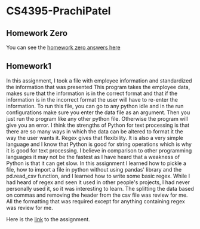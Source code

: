 # CS4395-PrachiPatel

## Homework Zero
You can see the [homework zero answers here](HomeWork0_pbp180000.pdf)

## Homework1

In this assignment, I took a file with employee information and standardized the information that was presented
This program takes the employee data, makes sure that the information is in the correct format and that 
if the information is in the incorrect format the user will have to re-enter the information. To run this file, you 
can go to any python idle and in the run configurations make sure you enter the data file as an argument. Then you just run
the program like any other python file. Otherwise the program will give you an error. 
I think the strengths of Python for text processing is that there are so many ways in which the data can be altered to format it 
the way the user wants it. Regex gives that flexibility. It is also a very simple language and I know that Python is good for string operations which is why it is good for text processing. 
I believe in comparison to other programming languages it may not be the fastest as I have heard that a weakness of Python 
is that it can get slow. In this assignment I learned how to pickle a file, how to import a file in python without using pandas'
library and the pd.read_csv function, and I learned how to write some basic regex. While I had heard of regex and seen
it used in other people's projects, I had never personally used it, so it was interesting to learn. The splitting the data based 
on commas and removing the header from the csv file was review for me. All the formatting that was required except for
anything containing regex was review for me.

Here is the [link](Homework1_pbp180000.py) to the assignment.